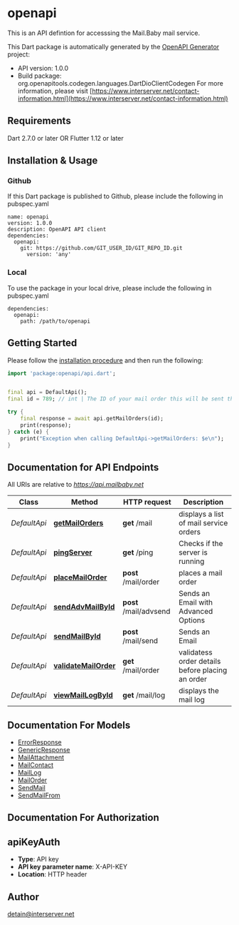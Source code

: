 # openapi
This is an API defintion for accesssing the Mail.Baby mail service.

This Dart package is automatically generated by the [OpenAPI Generator](https://openapi-generator.tech) project:

- API version: 1.0.0
- Build package: org.openapitools.codegen.languages.DartDioClientCodegen
For more information, please visit [https://www.interserver.net/contact-information.html](https://www.interserver.net/contact-information.html)

## Requirements

Dart 2.7.0 or later OR Flutter 1.12 or later

## Installation & Usage

### Github
If this Dart package is published to Github, please include the following in pubspec.yaml
```
name: openapi
version: 1.0.0
description: OpenAPI API client
dependencies:
  openapi:
    git: https://github.com/GIT_USER_ID/GIT_REPO_ID.git
      version: 'any'
```

### Local
To use the package in your local drive, please include the following in pubspec.yaml
```
dependencies:
  openapi:
    path: /path/to/openapi
```

## Getting Started

Please follow the [installation procedure](#installation--usage) and then run the following:

```dart
import 'package:openapi/api.dart';


final api = DefaultApi();
final id = 789; // int | The ID of your mail order this will be sent through.

try {
    final response = await api.getMailOrders(id);
    print(response);
} catch (e) {
    print("Exception when calling DefaultApi->getMailOrders: $e\n");
}

```

## Documentation for API Endpoints

All URIs are relative to *https://api.mailbaby.net*

Class | Method | HTTP request | Description
------------ | ------------- | ------------- | -------------
*DefaultApi* | [**getMailOrders**](doc/DefaultApi.md#getmailorders) | **get** /mail | displays a list of mail service orders
*DefaultApi* | [**pingServer**](doc/DefaultApi.md#pingserver) | **get** /ping | Checks if the server is running
*DefaultApi* | [**placeMailOrder**](doc/DefaultApi.md#placemailorder) | **post** /mail/order | places a mail order
*DefaultApi* | [**sendAdvMailById**](doc/DefaultApi.md#sendadvmailbyid) | **post** /mail/advsend | Sends an Email with Advanced Options
*DefaultApi* | [**sendMailById**](doc/DefaultApi.md#sendmailbyid) | **post** /mail/send | Sends an Email
*DefaultApi* | [**validateMailOrder**](doc/DefaultApi.md#validatemailorder) | **get** /mail/order | validatess order details before placing an order
*DefaultApi* | [**viewMailLogById**](doc/DefaultApi.md#viewmaillogbyid) | **get** /mail/log | displays the mail log


## Documentation For Models

 - [ErrorResponse](doc/ErrorResponse.md)
 - [GenericResponse](doc/GenericResponse.md)
 - [MailAttachment](doc/MailAttachment.md)
 - [MailContact](doc/MailContact.md)
 - [MailLog](doc/MailLog.md)
 - [MailOrder](doc/MailOrder.md)
 - [SendMail](doc/SendMail.md)
 - [SendMailFrom](doc/SendMailFrom.md)


## Documentation For Authorization


## apiKeyAuth

- **Type**: API key
- **API key parameter name**: X-API-KEY
- **Location**: HTTP header


## Author

detain@interserver.net


